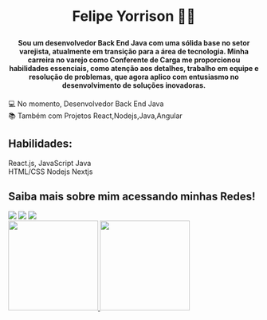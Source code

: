 <h1 align="center">Felipe Yorrison 🧑‍💻</p>

#### <p align="center">Sou um desenvolvedor Back End Java com uma sólida base no setor varejista, atualmente em transição para a área de tecnologia. Minha carreira no varejo como Conferente de Carga me proporcionou habilidades essenciais, como atenção aos detalhes, trabalho em equipe e resolução de problemas, que agora aplico com entusiasmo no desenvolvimento de soluções inovadoras.
</p>

💻 No momento, Desenvolvedor Back End Java<br>
📚 Também com Projetos React,Nodejs,Java,Angular<br>

## Habilidades:
React.js,
JavaScript
Java<br>
HTML/CSS
Nodejs
Nextjs

## Saiba mais sobre mim acessando minhas Redes!
<div>
 <a href="https://www.linkedin.com/in/felipe-yorrison-830a45296/" target="_blank"><img src="https://img.shields.io/badge/-LinkedIn-%230077B5?style=for-the-badge&logo=linkedin&logoColor=white" target="_blank"></a>
 <a href = "mailto:felipeyorrison25@gmail.com"><img src="https://img.shields.io/badge/Gmail-D14836?style=for-the-badge&logo=gmail&logoColor=white" target="_blank"></a>
<a href="https://www.instagram.com/felipedev3/" target="_blank"><img src="https://img.shields.io/badge/-Instagram-%23E4405F?style=for-the-badge&logo=instagram&logoColor=white" target="_blank"></a>
</div>

<div>
<a href="https://github.com/FelipeYors">
<img height="180em" src="https://github-readme-stats.vercel.app/api/top-langs/?username=FelipeYorrison&layout=compact&langs_count=7&theme=dracula"/>
<img height="180em" src="https://github-readme-stats.vercel.app/api?username=FelipeYorrison&show_icons=true&theme=dracula&include_all_commits=true&count_private=true"/>
</div>
